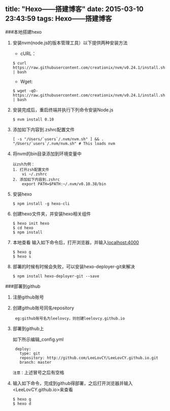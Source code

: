 title: "Hexo——搭建博客"
date: 2015-03-10 23:43:59
tags: Hexo——搭建博客
---

###本地搭建hexo

1. 安装nvm(node.js的版本管理工具）以下提供两种安装方法
	- cURL：
	
	```
	$ curl https://raw.githubusercontent.com/creationix/nvm/v0.24.1/install.sh | bash
	```

	- Wget:
	
	```
	$ wget -qO- https://raw.githubusercontent.com/creationix/nvm/v0.24.1/install.sh | bash
	```

2. 安装完成后，重启终端并执行下列命令安装Node.js
	```
	$ nvm install 0.10
	```
3. 添加如下内容到.zshrc配置文件
	
	```
	[ -s "/Users/`users`/.nvm/nvm.sh" ] && . "/Users/`users`/.nvm/nvm.sh" # This loads nvm
	```
4. 将nvm的bin目录添加到环境变量中

	```
	以zsh为例：
	1. 打开zsh配置文件
		vi ~/.zshrc
	2. 添加如下内容到.zshrc
		export PATH=$PATH:~/.nvm/v0.10.38/bin
	```
5. 安装hexo

	```
	$ npm install -g hexo-cli
	```
6. 创建hexo文件夹，并安装hexo相关组件
	
	```
	$ hexo init hexo
	$ cd hexo
	$ npm install
	```
7. 本地查看
	输入如下命令后，打开浏览器，并输入[localhost:4000](http://0.0.0.0:4000/)
	```
	$ hexo g
	$ hexo s
	```
8. 部署的时候有时候会失败，可以安装hexo-deployer-git来解决
	```
	$ npm install hexo-deployer-git --save
	```
	
###部署到github

1. 注册github账号

2. 创建github账号同名repository
	
		eg:github账号名为leelovcy，则创建leelovcy.github.io
	
3. 部署到github上
	
	如下所示编辑_config.yml
		
		deploy:
		  type: git
		  repository: http://github.com/LeeLovCY/LeeLovCY.github.io.git
		  branch: master
	`注意：`上述冒号之后有空格
4. 输入如下命令，完成到github得部署，之后打开浏览器并输入<LeeLovCY.github.io>来查看

	```
	$ hexo g
	$ hexo d
	```
	
	